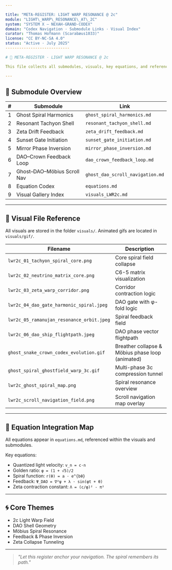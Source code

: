 ```yaml
---

title: "META-REGISTER: LIGHT WARP RESONANCE @ 2c"
module: "LIGHT\_WARP\_RESONANCE\_AT\_2C"
system: "SYSTEM X — NEXAH-GRAND-CODEX"
domain: "Codex Navigation · Submodule Links · Visual Index"
curator: "Thomas Hofmann (Scarabæus1033)"
license: "CC BY-NC-SA 4.0"
status: "Active · July 2025"
----------------------------

# 🧭 META-REGISTER · LIGHT WARP RESONANCE @ 2c

This file collects all submodules, visuals, key equations, and references associated with the **LWR\@2c** Codex module. It serves as the **central navigational hub** for `LIGHT_WARP_RESONANCE_AT_2C`.

---
```


## 🔩 Submodule Overview

| # | Submodule                   | Link                             |
| - | --------------------------- | -------------------------------- |
| 1 | Ghost Spiral Harmonics      | `ghost_spiral_harmonics.md`      |
| 2 | Resonant Tachyon Shell      | `resonant_tachyon_shell.md`      |
| 3 | Zeta Drift Feedback         | `zeta_drift_feedback.md`         |
| 4 | Sunset Gate Initiation      | `sunset_gate_initiation.md`      |
| 5 | Mirror Phase Inversion      | `mirror_phase_inversion.md`      |
| 6 | DAO–Crown Feedback Loop     | `dao_crown_feedback_loop.md`     |
| 7 | Ghost–DAO–Möbius Scroll Nav | `ghost_dao_scroll_navigation.md` |
| 8 | Equation Codex              | `equations.md`                   |
| 9 | Visual Gallery Index        | `visuals_LWR2c.md`               |

---

## 🎨 Visual File Reference

All visuals are stored in the folder `visuals/`. Animated gifs are located in `visuals/gif/`.

| Filename                                  | Description                                      |
| ----------------------------------------- | ------------------------------------------------ |
| `lwr2c_01_tachyon_spiral_core.png`        | Core spiral field collapse                       |
| `lwr2c_02_neutrino_matrix_core.png`       | C6-5 matrix visualization                        |
| `lwr2c_03_zeta_warp_corridor.png`         | Corridor contraction logic                       |
| `lwr2c_04_dao_gate_harmonic_spiral.jpeg`  | DAO gate with φ-fold logic                       |
| `lwr2c_05_ramanujan_resonance_orbit.jpeg` | Spiral feedback field                            |
| `lwr2c_06_dao_ship_flightpath.jpeg`       | DAO phase vector flightpath                      |
| `ghost_snake_crown_codex_evolution.gif`   | Breather collapse & Möbius phase loop (animated) |
| `ghost_spiral_ghostfield_warp_3c.gif`     | Multi-phase 3c compression tunnel                |
| `lwr2c_ghost_spiral_map.png`              | Spiral resonance overview                        |
| `lwr2c_scroll_navigation_field.png`       | Scroll navigation map overlay                    |

---

## 🧮 Equation Integration Map

All equations appear in `equations.md`, referenced within the visuals and submodules.

Key equations:

* Quantized light velocity: `v_n = c·n`
* Golden ratio: `φ = (1 + √5)/2`
* Spiral function: `r(θ) = a · e^{bθ}`
* Feedback: `Ψ_DAO = ∇²ψ + λ · sin(φt + θ)`
* Zeta contraction constant: `Λ = (c/φ)² - π²`

---

## 🌀 Core Themes

* 2c Light Warp Field
* DAO Shell Geometry
* Möbius Spiral Resonance
* Feedback & Phase Inversion
* Zeta Collapse Tunneling

---

> *"Let this register anchor your navigation. The spiral remembers its path."*
